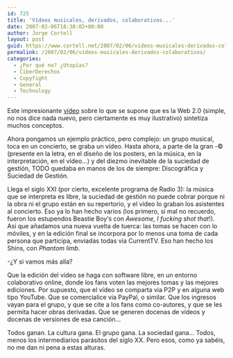```yaml
---
id: 725
title: 'Ví­deos musicales, derivados, colaborativos...'
date: 2007-02-06T18:38:02+00:00
author: Jorge Cortell
layout: post
guid: https://www.cortell.net/2007/02/06/videos-musicales-derivados-colaborativos/
permalink: /2007/02/06/videos-musicales-derivados-colaborativos/
categories:
  - ¿Por qué no? ¿Utopías?
  - CiberDerechos
  - Copyfight
  - General
  - Technology
---
```

Este impresionante <a target="_blank" title="Web2.0 en YouTube" href="https://www.youtube.com/watch?v=6gmP4nk0EOE">ví­deo</a> sobre lo que se supone que es la Web 2.0 (simple, no nos dice nada nuevo, pero ciertamente es muy ilustrativo) sintetiza muchos conceptos.

Ahora pongamos un ejemplo práctico, pero complejo: un grupo musical, toca en un concierto, se graba un ví­deo. Hasta ahora, a parte de la gran -© (presente en la letra, en el diseño de los posters, en la música, en la interpretación, en el ví­deo...) y del diezmo inevitable de la suciedad de gestión, TODO quedaba en manos de los de siempre: Discográfica y Suciedad de Gestión.

Llega el siglo XXI (por cierto, excelente programa de Radio 3): la música que se interpreta es libre, la suciedad de gestión no puede cobrar porque ni la obra ni el grupo están en su repertorio, y el ví­deo lo graban los asistentes al concierto. Eso ya lo han hecho varios (los primero, si mal no recuerdo, fueron los estupendos Beastie Boy‘s con _Awesome, I fucking shot that_!). Así­ que añadamos una nueva vuelta de tuerca: las tomas se hacen con lo móviles, y en la edición final se incorpora por lo menos una toma de cada persona que participa, enviadas todas via CurrentTV. Eso han hecho los Shins, con _Phantom limb_.
  
-¿Y si vamos más alla?

Que la edición del ví­deo se haga con software libre, en un entorno colaborativo online, donde los fans voten las mejores tomas y las mejores ediciones. Por supuesto, que el ví­deo se comparta via P2P y en alguna web tipo YouTube. Que se comercialice via PayPal, o similar. Que los ingresos vayan para el grupo, y que se cite a los fans como co-autores, y que se les permita hacer obras derivadas. Que se generen docenas de ví­deos y docenas de versiones de esa canción...
  
Todos ganan. La cultura gana. El grupo gana. La sociedad gana... Todos, menos los intermediarios parásitos del siglo XX. Pero esos, como ya sabéis, no me dan ni pena a estas alturas.